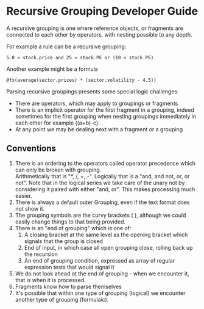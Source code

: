 # Recursive Grouping Developer Guide
A recursive grouping is one where reference objects, or fragments are connected to each other by operators,
with nesting possible to any depth.

For example a rule can be a recursive grouping:

    5.0 > stock.price and 25 < stock.PE or (10 < stock.PE)

Another example might be a formula

    @fx(average(sector.prices) * (sector.volatility - 4.5))

Parsing recursive groupings presents some special logic challenges:

- There are operators, which may apply to groupings or fragments
- There is an implicit operator for the first fragment in a grouping, indeed sometimes for the first grouping
when nesting groupings immediately in each other for example ((a+b)-c).
- At any point we may be dealing next with a fragment or a grouping

## Conventions

1. There is an ordering to the operators called operator precedence which can only be broken with grouping.  
   Arithmetically that is "*, /, +, -".  Logically that is a "and, and not, or, or not".  Note that in the logical 
   series we take care of the unary not by considering it paired with either "and, or".  This makes processing much 
   easier.
2. There is always a default outer Grouping, even if the text format does not show it.
3. The grouping symbols are the curvy brackets ( ), although we could easily change things to that being provided.
4. There is an "end of grouping" which is one of:
   1. A closing bracket at the same level as the opening bracket which signals that the group is closed
   2. End of input, in which case all open grouping close, rolling back up the recursion
   3. An end of grouping condition, expressed as array of regular expression tests that would signal it
5. We do not look ahead ot the end of grouping - when we encounter it, that is when it is processed.
6. Fragments know how to parse themselves
7. It's possible that within one type of grouping (logical) we encounter another type of grouping (formulaic).

